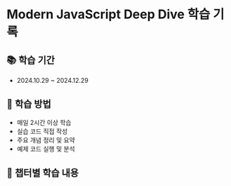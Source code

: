 # Modern JavaScript Deep Dive 학습 기록

## 📚 학습 기간
- 2024.10.29 ~ 2024.12.29

## 📝 학습 방법
- 매일 2시간 이상 학습
- 실습 코드 직접 작성
- 주요 개념 정리 및 요약
- 예제 코드 실행 및 분석

## 📂 챕터별 학습 내용


